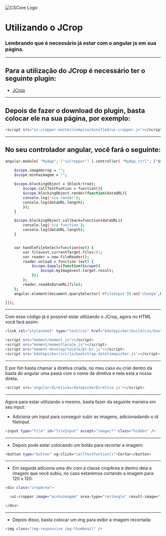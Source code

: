 ![CSCore Logo](http://hop.ie/talks/angular-intro/images/angularjs.jpeg)

# Utilizando o JCrop #

### Lembrando que é necessário já estar com o angular js em sua página.
---
## Para a utilização do JCrop é necessário ter o seguinte plugin:

- [JCrop]
---
## Depois de fazer o download do plugin, basta colocar ele na sua página, por exemplo:
```sh
<script src="ui-cropper-master/compile/minified/ui-cropper.js"></script>
```
---
## No seu controlador angular, você fará o seguinte:
```sh
angular.module( "MyApp", ["uiCropper"] ).controller( "MyApp_ctrl", ["$scope", function(){

    $scope.imagemcrop = "";
    $scope.minhaimagem = "";
    
    $scope.blockingObject = {block:true};
		$scope.callTestFuntion = function(){
		$scope.blockingObject.render(function(dataURL){
		console.log('via render');
		console.log(dataURL.length);
		});
	}

	$scope.blockingObject.callback=function(dataURL){
		console.log('via function');
		console.log(dataURL.length);
	}


	var handleFileSelect=function(evt) {
		var file=evt.currentTarget.files[0];
		var reader = new FileReader();
		reader.onload = function (evt) {
			$scope.$apply(function($scope){
				$scope.myImage=evt.target.result;
			});
		};
		reader.readAsDataURL(file);
	};
	angular.element(document.querySelector('#fileInput')).on('change',handleFileSelect);

}]);
```
---
Com esse código já é possível estar utilizando o JCrop, agora no HTML você fará assim:
```sh
<link rel="stylesheet" type="text/css" href="bdatepicker/build/css/bootstrap-datetimepicker.css">

<script src="moment/moment.js"></script>
<script src="moment/momentlocale.js"></script>
<script src="moment-develop/locale/pt-br.js"></script>
<script src='bdatepicker/src/js/bootstrap-datetimepicker.js'></script>
```
---
E por fim basta chamar a diretiva criada, no meu caso eu criei dentro da basta do angular uma pasta com o nome de diretiva e nela esta a nossa direta.
```sh
<script src='angular/diretivas/datepickerDiretiva.js'></script>
```
---
Agora para estar utilizando o mesmo, basta fazer da seguinte maneira em seu input:
* Adiciona um input para conseguir subir as imagens, adicionadando o id fileInput.
```sh
<input type="file" id="fileInput" accept="image/*" class="hidden" />
```
---
* Depois pode estar colocando um botão para recortar a imagem:
```sh
<button type="button" ng-click="callTestFuntion()">Cortar</button>
```
---
* Em seguida adiciona uma div com a classe cropArea e dentro dela a imagem que você subiu, no caso estaremos cortando a imagem para 120 x 120:
```sh
<div class="cropArea">

  <ui-cropper image="minhaimagem" area-type="rectangle" result-image="imagemcrop" live-view="blockingObject" result-image-size="120" area-init-size="{w:120,h:120}" aspect-ratio="1"></ui-cropper>

</div>
```
---
* Depois disso, basta colocar um img para exibir a imagem recortada:
```sh
<img class="img-responsive img-thumbnail" />
```
[JCrop]: <https://github.com/CrackerakiUA/ui-cropper>
